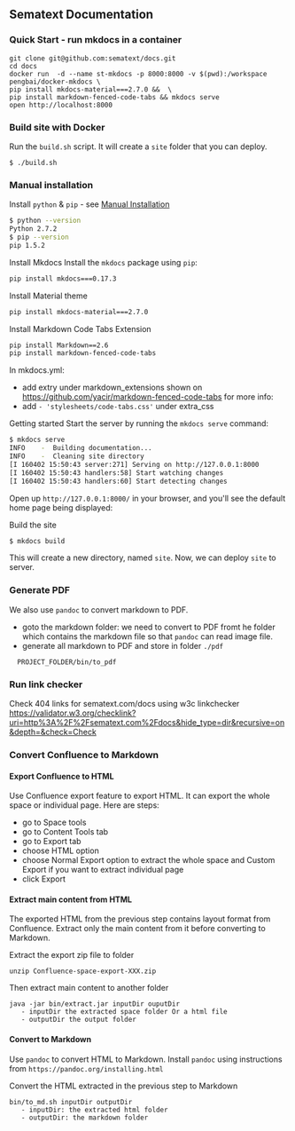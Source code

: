 ## Sematext Documentation

### Quick Start - run mkdocs in a container

```
git clone git@github.com:sematext/docs.git
cd docs
docker run  -d --name st-mkdocs -p 8000:8000 -v $(pwd):/workspace pengbai/docker-mkdocs \
pip install mkdocs-material===2.7.0 &&  \
pip install markdown-fenced-code-tabs && mkdocs serve 
open http://localhost:8000
```

### Build site with Docker
Run the `build.sh` script. It will create a `site` folder that you can deploy.
```
$ ./build.sh
```

### Manual installation  
Install `python` & `pip` - see [Manual Installation](http://www.mkdocs.org/#manual-installation)

``` sh
$ python --version
Python 2.7.2
$ pip --version
pip 1.5.2
```

Install Mkdocs
Install the `mkdocs` package using `pip`:

```sh
pip install mkdocs===0.17.3
```

Install Material theme

```sh
pip install mkdocs-material===2.7.0
```

Install Markdown Code Tabs Extension
```sh
pip install Markdown==2.6
pip install markdown-fenced-code-tabs
```
In mkdocs.yml:
- add extry under markdown_extensions shown on https://github.com/yacir/markdown-fenced-code-tabs for more info:
- add ```- 'stylesheets/code-tabs.css'``` under extra_css

Getting started
Start the server by running the `mkdocs serve` command:

```sh
$ mkdocs serve
INFO    -  Building documentation...
INFO    -  Cleaning site directory
[I 160402 15:50:43 server:271] Serving on http://127.0.0.1:8000
[I 160402 15:50:43 handlers:58] Start watching changes
[I 160402 15:50:43 handlers:60] Start detecting changes
```

Open up `http://127.0.0.1:8000/` in your browser, and you'll see the default home page being displayed:

Build the site

```sh
$ mkdocs build
```

This will create a new directory, named `site`. Now, we can deploy `site` to server.


### Generate PDF

We also use `pandoc` to convert markdown to PDF.

* goto the markdown folder: we need to convert to PDF fromt he folder which contains the markdown file so that `pandoc` can read image file.
* generate all markdown to PDF and store in folder `./pdf`

```
  PROJECT_FOLDER/bin/to_pdf 
```

### Run link checker

Check 404 links for sematext.com/docs using w3c linkchecker
https://validator.w3.org/checklink?uri=http%3A%2F%2Fsematext.com%2Fdocs&hide_type=dir&recursive=on&depth=&check=Check



### Convert Confluence to Markdown

#### Export Confluence to HTML
Use Confluence export feature to export HTML.  It can export the whole space or individual page. Here are steps:

* go to Space tools
* go to Content Tools tab
* go to Export tab
* choose HTML option
* choose Normal Export option to extract the whole space and Custom Export if you want to extract individual page
* click Export

#### Extract main content from HTML

The exported HTML from the previous step contains layout format from Confluence.  Extract only the main content from it before converting to Markdown.

Extract the export zip file to folder

```
unzip Confluence-space-export-XXX.zip
```

Then extract main content to another folder

```
java -jar bin/extract.jar inputDir ouputDir
   - inputDir the extracted space folder Or a html file
   - outputDir the output folder
```

#### Convert to Markdown

Use `pandoc` to convert HTML to Markdown. Install `pandoc` using instructions from
`https://pandoc.org/installing.html`

Convert the HTML extracted in the previous step to Markdown

```
bin/to_md.sh inputDir outputDir
   - inputDir: the extracted html folder
   - outputDir: the markdown folder
```
